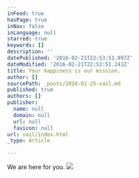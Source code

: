 ```yaml
---
inFeed: true
hasPage: true
inNav: false
inLanguage: null
starred: true
keywords: []
description: ''
datePublished: '2016-02-21T22:53:51.897Z'
dateModified: '2016-02-21T22:53:51.241Z'
title: Your happiness is our mission.
author: []
sourcePath: _posts/2016-01-25-vail.md
published: true
authors: []
publisher:
  name: null
  domain: null
  url: null
  favicon: null
url: vail/index.html
_type: Article

---
```

We are here for you.
![](https://the-grid-user-content.s3-us-west-2.amazonaws.com/52864f3b-67ac-43ae-aed0-2de51e349672.jpg)